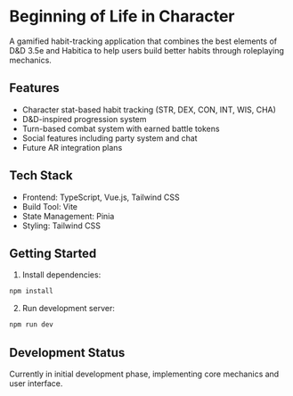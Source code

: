# Beginning of Life in Character

A gamified habit-tracking application that combines the best elements of D&D 3.5e and Habitica to help users build better habits through roleplaying mechanics.

## Features

- Character stat-based habit tracking (STR, DEX, CON, INT, WIS, CHA)
- D&D-inspired progression system
- Turn-based combat system with earned battle tokens
- Social features including party system and chat
- Future AR integration plans

## Tech Stack

- Frontend: TypeScript, Vue.js, Tailwind CSS
- Build Tool: Vite
- State Management: Pinia
- Styling: Tailwind CSS

## Getting Started

1. Install dependencies:
```bash
npm install
```

2. Run development server:
```bash
npm run dev
```

## Development Status

Currently in initial development phase, implementing core mechanics and user interface.
